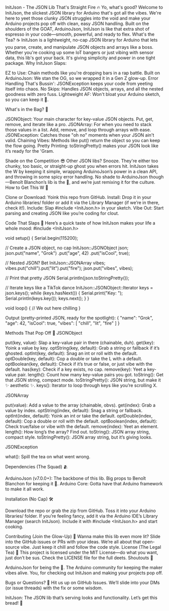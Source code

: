 InitJson - The JSON Lib That's Straight Fire 🔥
Yo, what's good? Welcome to InitJson, the slickest JSON library for Arduino that's got all the vibes. We're here to yeet those clunky JSON struggles into the void and make your Arduino projects pop off with clean, easy JSON handling. Built on the shoulders of the GOAT, ArduinoJson, InitJson is like that extra shot of espresso in your code—smooth, powerful, and ready to flex.
What's the Tea? ☕
InitJson is a lightweight, no-cap JSON library for Arduino that lets you parse, create, and manipulate JSON objects and arrays like a boss. Whether you're cooking up some IoT bangers or just vibing with sensor data, this lib's got your back. It's giving simplicity and power in one tight package.
Why InitJson Slaps:

EZ to Use: Chain methods like you're dropping bars in a rap battle.
Built on ArduinoJson: We stan the OG, so we wrapped it in a Gen Z glow-up.
Error Handling That's Bussin': JSONException keeps your code from yeeting itself into chaos.
No Skips: Handles JSON objects, arrays, and all the nested goodness with zero fuss.
Lightweight AF: Won't bloat your Arduino sketch, so you can keep it 💯.

What's in the Bag? 🎒

JSONObject: Your main character for key-value JSON objects. Put, get, remove, and iterate like a pro.
JSONArray: For when you need to stack those values in a list. Add, remove, and loop through arrays with ease.
JSONException: Catches those "oh no" moments when your JSON ain't valid.
Chaining Vibes: Methods like put() return the object so you can keep the flow going.
Pretty Printing: toStringPretty() makes your JSON look like it’s ready for the 'Gram.

Shade on the Competition 😎
Other JSON libs? Snooze. They're either too chunky, too basic, or straight-up ghost you when errors hit. InitJson takes the W by keeping it simple, wrapping ArduinoJson’s power in a clean API, and throwing in some spicy error handling. No shade to ArduinoJson though—Benoît Blanchon’s lib is the 🐐, and we’re just remixing it for the culture.
How to Get This W 🚀

Clone or Download: Yoink this repo from GitHub.
Install: Drop it in your Arduino libraries/ folder or add it via the Library Manager (if we’re in there, check it!).
Include: Slap #include <InitJson.h> in your sketch.
Vibe Out: Start parsing and creating JSON like you’re coding for clout.

Code That Slaps 📝
Here’s a quick taste of how InitJson makes your life a whole mood:
#include <InitJson.h>

void setup() {
  Serial.begin(115200);

  // Create a JSON object, no cap
  InitJson::JSONObject json;
  json.put("name", "Grok")
      .put("age", 42)
      .put("isCool", true);

  // Nested JSON? Bet
  InitJson::JSONArray vibes;
  vibes.put("chill").put("lit").put("fire");
  json.put("vibes", vibes);

  // Print that pretty JSON
  Serial.println(json.toStringPretty());

  // Iterate keys like a TikTok dance
  InitJson::JSONObject::Iterator keys = json.keys();
  while (keys.hasNext()) {
    Serial.print("Key: ");
    Serial.println(keys.key());
    keys.next();
  }
}

void loop() {
  // We out here chilling
}

Output (pretty-printed JSON, ready for the spotlight):
{
  "name": "Grok",
  "age": 42,
  "isCool": true,
  "vibes": [
    "chill",
    "lit",
    "fire"
  ]
}

Methods That Pop Off 🧨
JSONObject

put(key, value): Slap a key-value pair in there (chainable, duh).
get(key): Yoink a value by key.
optString(key, default): Grab a string or fallback if it’s ghosted.
optInt(key, default): Snag an int or roll with the default.
optDouble(key, default): Cop a double or take the L with a default.
optBoolean(key, default): Check if it’s true or false, or just vibe with the default.
has(key): Check if a key exists, no cap.
remove(key): Yeet a key-value pair.
length(): Count how many key-value pairs you got.
toString(): Get that JSON string, compact mode.
toStringPretty(): JSON string, but make it ✨ aesthetic ✨.
keys(): Iterator to loop through keys like you’re scrolling X.

JSONArray

put(value): Add a value to the array (chainable, obvs).
get(index): Grab a value by index.
optString(index, default): Snag a string or fallback.
optInt(index, default): Yoink an int or take the default.
optDouble(index, default): Cop a double or roll with the default.
optBoolean(index, default): Check true/false or vibe with the default.
remove(index): Yeet an element.
length(): How long’s the array? Find out.
toString(): JSON array string, compact style.
toStringPretty(): JSON array string, but it’s giving looks.

JSONException

what(): Spill the tea on what went wrong.

Dependencies (The Squad) 🫂

ArduinoJson (v7.0.0+): The backbone of this lib. Big props to Benoît Blanchon for keeping it 💯.
Arduino Core: Gotta have that Arduino framework to make it all work.

Installation (No Cap) 🛠️

Download the repo or grab the zip from GitHub.
Toss it into your Arduino libraries/ folder.
If you’re feeling fancy, add it via the Arduino IDE’s Library Manager (search InitJson).
Include it with #include <InitJson.h> and start cooking.

Contributing (Join the Glow-Up) 🌟
Wanna make this lib even more lit? Slide into the GitHub issues or PRs with your ideas. We’re all about that open-source vibe. Just keep it chill and follow the code style.
License (The Legal Tea) 📜
This project is licensed under the MIT License—do what you want, just don’t be sus. Check the LICENSE file for the full deets.
Shoutouts 📣

ArduinoJson for being the 🐐.
The Arduino community for keeping the maker vibes alive.
You, for checking out InitJson and making your projects pop off.

Bugs or Questions? 🐛
Hit us up on GitHub Issues. We’ll slide into your DMs (or issue threads) with the fix or some wisdom.

InitJson: The JSON lib that’s serving looks and functionality. Let’s get this bread! 🍞
